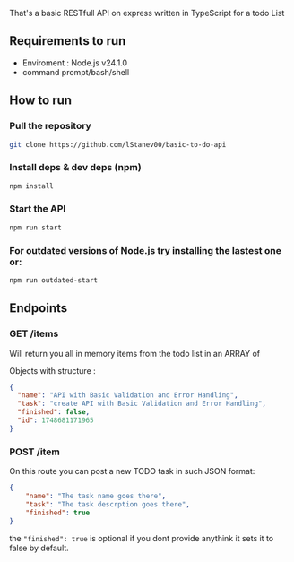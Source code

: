 That's a basic RESTfull API on express written in TypeScript for a todo List

## Requirements to run

 - Enviroment : Node.js v24.1.0
 - command prompt/bash/shell
  
## How to run

### Pull the repository

```bash
git clone https://github.com/lStanev00/basic-to-do-api
```

### Install deps & dev deps (npm)

```bash 
npm install
```

### Start the API 

```bash
npm run start
```
### For outdated versions of Node.js try installing the lastest one or:

```bash 
npm run outdated-start
```

## Endpoints

### GET /items

Will return you all in memory items from the todo list in an ARRAY of

Objects with structure :

```json 
{
  "name": "API with Basic Validation and Error Handling",
  "task": "create API with Basic Validation and Error Handling",
  "finished": false,
  "id": 1748681171965
}
```

### POST /item

On this route you can post a new TODO task
in such JSON format:

```json 
{
    "name": "The task name goes there",
    "task": "The task descrption goes there",
    "finished": true
}
```

the ```"finished": true``` is optional if you dont provide anythink it sets it to false by default.